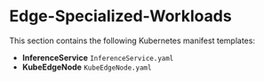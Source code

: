 # Edge-Specialized-Workloads

This section contains the following Kubernetes manifest templates:

- **InferenceService**  `InferenceService.yaml`
- **KubeEdgeNode**  `KubeEdgeNode.yaml`
